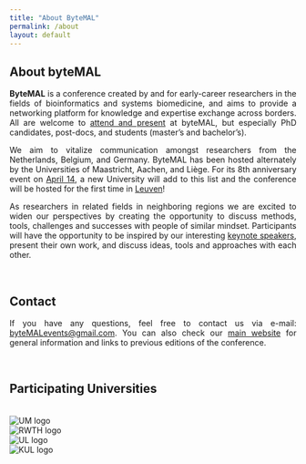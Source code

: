 ```yaml
---
title: "About ByteMAL"
permalink: /about
layout: default
---
```


<div class="row">

  <div class="col-sm-12 px-3" style="text-align: justify">
  <h2 id="about-the-bytemal-conference"><b>About byteMAL</b></h2>
  <p><strong>ByteMAL</strong> is a conference created by and for early-career researchers in the fields of bioinformatics and systems biomedicine, 
  and aims to provide a networking platform for knowledge and expertise exchange across borders. All are welcome to <a href="/bytemal-2025/register">attend and present</a> at byteMAL, but especially PhD candidates, post-docs, and students (master’s and bachelor’s).</p>
  <p>We aim to vitalize communication amongst researchers from the Netherlands, Belgium, and Germany. ByteMAL has been hosted alternately by the Universities of Maastricht, Aachen, and Liège. For its 8th anniversary event on <a href="/bytemal-2024/program">April 14</a>, a new University will add to this list and the conference will be hosted for the first time in <a href="/bytemal-2024/venue">Leuven</a>!</p>
  <p>As researchers in related fields in neighboring regions we are excited to widen our perspectives by creating the opportunity to discuss methods, tools, challenges and successes with people of similar mindset. Participants will have the opportunity to be inspired by our interesting <a href="/bytemal-2025/speakers">keynote speakers</a>, present their own work, and discuss ideas, tools and approaches with each other.</p>

  <br>
  <p style="text-align: justify">
    <h2><b>Contact</b></h2>
    If you have any questions, feel free to contact us via e-mail: <a href = "mailto:byteMALevents@gmail.com">byteMALevents@gmail.com</a>. You can also check our <a href="https://bytemal.github.io/">main website</a> for general information and links to previous editions of the conference.
  </p>

  <br>
  <h2 class="text-center"><b>Participating Universities</b></h2> 
  <br>
  
  <div class="container">
    <div class="row text-center justify-content-center">
      <div class="col-6 col-md-6 my-3">
        <img src="/bytemal-2025/images/Institutions/UM_logo.png" alt="UM logo" class="img-fluid" style="max-height:100px;">
      </div>
      <div class="col-6 col-md-6 my-3">
        <img src="/bytemal-2025/images/Institutions/RWTH_logo.png" alt="RWTH logo" class="img-fluid" style="max-height:100px;">
      </div>
      <div class="col-6 col-md-6 my-3">
        <img src="/bytemal-2025/images/Institutions/UL_logo.png" alt="UL logo" class="img-fluid" style="max-height:100px;">
      </div>
      <div class="col-6 col-md-6 my-3">
        <img src="/bytemal-2025/images/Institutions/KUL_logo.png" alt="KUL logo" class="img-fluid" style="max-height:100px;">
      </div>
    </div>
  </div>
  
</div>
  





